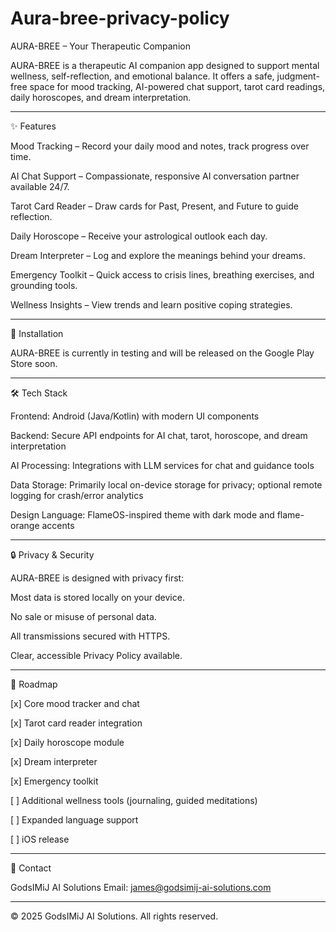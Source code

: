 # Aura-bree-privacy-policy

AURA-BREE – Your Therapeutic Companion

AURA-BREE is a therapeutic AI companion app designed to support mental wellness, self-reflection, and emotional balance. It offers a safe, judgment-free space for mood tracking, AI-powered chat support, tarot card readings, daily horoscopes, and dream interpretation.


---

✨ Features

Mood Tracking – Record your daily mood and notes, track progress over time.

AI Chat Support – Compassionate, responsive AI conversation partner available 24/7.

Tarot Card Reader – Draw cards for Past, Present, and Future to guide reflection.

Daily Horoscope – Receive your astrological outlook each day.

Dream Interpreter – Log and explore the meanings behind your dreams.

Emergency Toolkit – Quick access to crisis lines, breathing exercises, and grounding tools.

Wellness Insights – View trends and learn positive coping strategies.



---

📲 Installation

AURA-BREE is currently in testing and will be released on the Google Play Store soon.


---

🛠 Tech Stack

Frontend: Android (Java/Kotlin) with modern UI components

Backend: Secure API endpoints for AI chat, tarot, horoscope, and dream interpretation

AI Processing: Integrations with LLM services for chat and guidance tools

Data Storage: Primarily local on-device storage for privacy; optional remote logging for crash/error analytics

Design Language: FlameOS-inspired theme with dark mode and flame-orange accents



---

🔒 Privacy & Security

AURA-BREE is designed with privacy first:

Most data is stored locally on your device.

No sale or misuse of personal data.

All transmissions secured with HTTPS.

Clear, accessible Privacy Policy available.



---

🚀 Roadmap

[x] Core mood tracker and chat

[x] Tarot card reader integration

[x] Daily horoscope module

[x] Dream interpreter

[x] Emergency toolkit

[ ] Additional wellness tools (journaling, guided meditations)

[ ] Expanded language support

[ ] iOS release




---

📧 Contact

GodsIMiJ AI Solutions
Email: james@godsimij-ai-solutions.com


---

© 2025 GodsIMiJ AI Solutions. All rights reserved.

